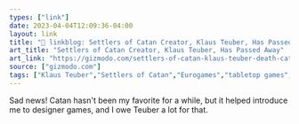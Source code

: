 ```yaml
---
types: ["link"]
date: 2023-04-04T12:09:36-04:00
layout: link
title: "🔗 linkblog: Settlers of Catan Creator, Klaus Teuber, Has Passed Away'"
art_title: "Settlers of Catan Creator, Klaus Teuber, Has Passed Away"
art_link: "https://gizmodo.com/settlers-of-catan-klaus-teuber-death-catan-studios-1850297952"
source: ["gizmodo.com"]
tags: ["Klaus Teuber","Settlers of Catan","Eurogames","tabletop games","board games"]
---
```

Sad news! Catan hasn't been my favorite for a while, but it helped introduce me to designer games, and I owe Teuber a lot for that.  
 
